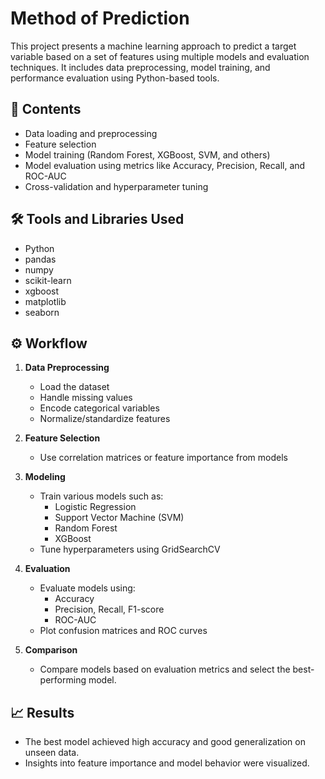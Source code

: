 # Method of Prediction

This project presents a machine learning approach to predict a target variable based on a set of features using multiple models and evaluation techniques. It includes data preprocessing, model training, and performance evaluation using Python-based tools.

## 📂 Contents

- Data loading and preprocessing
- Feature selection
- Model training (Random Forest, XGBoost, SVM, and others)
- Model evaluation using metrics like Accuracy, Precision, Recall, and ROC-AUC
- Cross-validation and hyperparameter tuning

## 🛠️ Tools and Libraries Used

- Python
- pandas
- numpy
- scikit-learn
- xgboost
- matplotlib
- seaborn

## ⚙️ Workflow

1. **Data Preprocessing**
   - Load the dataset
   - Handle missing values
   - Encode categorical variables
   - Normalize/standardize features

2. **Feature Selection**
   - Use correlation matrices or feature importance from models

3. **Modeling**
   - Train various models such as:
     - Logistic Regression
     - Support Vector Machine (SVM)
     - Random Forest
     - XGBoost
   - Tune hyperparameters using GridSearchCV

4. **Evaluation**
   - Evaluate models using:
     - Accuracy
     - Precision, Recall, F1-score
     - ROC-AUC
   - Plot confusion matrices and ROC curves

5. **Comparison**
   - Compare models based on evaluation metrics and select the best-performing model.

## 📈 Results

- The best model achieved high accuracy and good generalization on unseen data.
- Insights into feature importance and model behavior were visualized.
